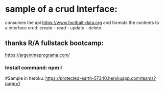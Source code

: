 # sample of a crud Interface:
consumes the api https://www.football-data.org and formats the contents to a interface crud: create - read - update - delete.
 
## thanks R/A fullstack bootcamp:
https://argentinaprograma.com/
 
### Install command: npm I 
 
 
#Sample in heroku: https://protected-earth-57340.herokuapp.com/teams?page=1
